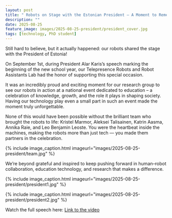 ```yaml
---
layout: post
title: " Robots on Stage with the Estonian President – A Moment to Remember"
description: ""
date: 2025-08-25
feature_image: images/2025-08-25-president/president_cover.jpg
tags: [technology, PhD student]
---
```

Still hard to believe, but it actually happened: our robots shared the stage with the President of Estonia! 

On September 1st, during President Alar Karis’s speech marking the beginning of the new school year, our Telepresence Robots and Robot Assistants Lab had the honor of supporting this special occasion.

<!--more-->

It was an incredibly proud and exciting moment for our research group to see our robots in action at a national event dedicated to education – a celebration of knowledge, growth, and the role it plays in shaping society. Having our technology play even a small part in such an event made the moment truly unforgettable.

None of this would have been possible without the brilliant team who brought the robots to life: Kristel Marmor, Aleksei Talisainen, Katrin Aasma, Annika Raie, and Leo Benjamin Leoste.  You were the heartbeat inside the machines, making the robots more than just tech — you made them partners in the celebration.

{% include image_caption.html imageurl="images/2025-08-25-president/team.jpg" %}

We’re beyond grateful and inspired to keep pushing forward in human–robot collaboration, education technology, and research that makes a difference.

{% include image_caption.html imageurl="images/2025-08-25-president/president1.jpg" %}

{% include image_caption.html imageurl="images/2025-08-25-president/president2.jpg" %}

Watch the full speech here: [Link to the video](https://lnkd.in/dr3QnvGR)







